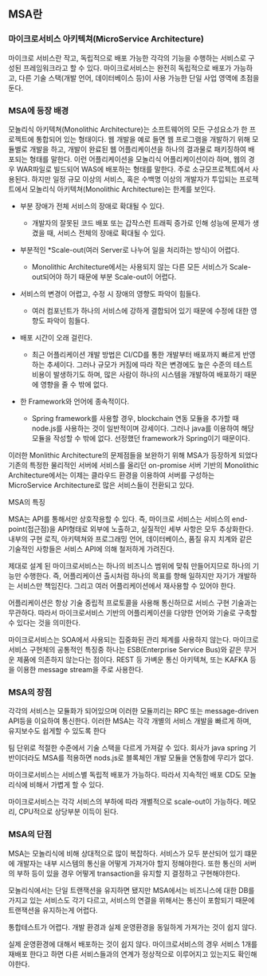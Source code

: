## MSA란

### 마이크로서비스 아키텍쳐(MicroService Architecture)

마이크로 서비스란 작고, 독립적으로 배포 가능한 각각의 기능을 수행하는 서비스로 구성된 프레임워크라고 할 수 있다. 마이크로서비스는 완전히 독립적으로 배포가 가능하고, 다른 기술 스택(개발 언어, 데이터베이스 등)이 사용 가능한 단일 사업 영역에 초점을 둔다.



### MSA에 등장 배경

모놀리식 아키텍쳐(Monolithic Architecture)는 소프트웨어의 모든 구성요소가 한 프로젝트에 통합되어 있는 형태이다. 웹 개발을 예로 들면 웹 프로그램을 개발하기 위해 모듈별로 개발을 하고, 개발이 완료된 웹 어플리케이션을 하나의 결과물로 패키징하여 배포되는 형태를 말한다. 이런 어플리케이션을 모놀리식 어플리케이션이라 하며, 웹의 경우 WAR파일로 빌드되어 WAS에 배포하는 형태를 말한다. 주로 소규모프로젝트에서 사용된다. 하지만 일정 규모 이상의 서비스, 혹은 수백명 이상의 개발자가 투입되는 프로젝트에서 모놀리식 아키텍쳐(Monolithic Architecture)는 한계를 보인다.



- 부분 장애가 전체 서비스의 장애로 확대될 수 있다.
  - 개발자의 잘못된 코드 배포 또는 갑작스런 트래픽 증가로 인해 성능에 문제가 생겼을 때, 서비스 전체의 장애로 확대될 수 있다.



- 부분적인 *Scale-out(여러 Server로 나누어 일을 처리하는 방식)이 어렵다.
  - Monolithic Architecture에서는 사용되지 않는 다른 모든 서비스가 Scale-out되어야 하기 때문에 부분 Scale-out이 어렵다.



- 서비스의 변경이 어렵고, 수정 시 장애의 영향도 파악이 힘들다.
  - 여러 컴포넌트가 하나의 서비스에 강하게 결합되어 있기 때문에 수정에 대한 영향도 파악이 힘들다.



- 배포 시간이 오래 걸린다.
  - 최근 어플리케이션 개발 방법은 CI/CD를 통한 개발부터 배포까지 빠르게 반영하는 추세이다. 그러나 규모가 커짐에 따라 작은 변경에도 높은 수준의 테스트 비용이 발생하기도 하며, 많은 사람이 하나의 시스템을 개발하여 배포하기 때문에 영향을 줄 수 밖에 없다.



- 한 Framework와 언어에 종속적이다.
  - Spring framework를 사용할 경우, blockchain 연동 모듈을 추가할 때 node.js를 사용하는 것이 일반적이며 강세이다. 그러나 java를 이용하여 해당 모듈을 작성할 수 밖에 없다. 선정했던 framework가 Spring이기 때문이다.



이러한 Monlithic Architecture의 문제점들을 보완하기 위해 MSA가 등장하게 되었다 기존의 특정한 물리적인 서버에 서비스를 올리던 on-promise 서버 기반의 Monolithic Architecture에서는 이제는 클라우드 환경을 이용하여 서버를 구성하는 MicroService Architecture로 많은 서비스들이 전환되고 있다.

MSA의 특징

MSA는 API를 통해서만 상호작용할 수 있다. 즉, 마이크로 서비스는 서비스의 end-point(접근점)을 API형태로 외부에 노출하고, 실질적인 세부 사항은 모두 추상화한다. 내부의 구현 로직, 아키텍쳐와 프로그래밍 언어, 데이터베이스, 품질 유지 치계와 같은 기술적인 사항들은 서비스 API에 의해 철저하게 가려진다.

제대로 설계 된 마이크로서비스는 하나의 비즈니스 범위에 맞춰 만들어지므로 하나의 기능만 수행한다. 즉, 어플리케이션 출시처럼 하나의 목표를 향해 일하지만 자기가 개발하는 서비스만 책임진다. 그리고 여러 어플리케이션에서 재사용할 수 있어야 한다.

어플리케이션은 항상 기술 중립적 프로토콜을 사용해 통신하므로 서비스 구현 기술과는 무관하다. 따라서 마이크로서비스 기반의 어플리케이션을 다양한 언어와 기술로 구축할 수 있다는 것을 의미한다.

마이크로서비스는 SOA에서 사용되는 집중화된 관리 체계를 사용하지 않는다. 마이크로서비스 구현체의 공통적인 특징중 하나는 ESB(Enterprise Service Bus)와 같은 무거운 제품에 의존하지 않는다는 점이다. REST 등 가벼운 통신 아키텍쳐, 또는 KAFKA 등을 이용한 message stream을 주로 사용한다.

### MSA의 장점

각각의 서비스는 모듈화가 되어있으며 이러한 모듈끼리는 RPC 또는 message-driven API등을 이요하여 통신한다. 이러한 MSA는 각각 개별의 서비스 개발을 빠르게 하며, 유지보수도 쉽게할 수 있도록 한다

팀 단위로 적절한 수준에서 기술 스택을 다르게 가져갈 수 있다. 회사가 java spring 기반이더라도 MSA를 적용하면 nods.js로 블록체인 개발 모듈을 연동함에 무리가 없다.

마이크로서비스는 서비스별 독립적 배포가 가능하다. 따라서 지속적인 배포 CD도 모놀리식에 비해서 가볍게 할 수 있다.

마이크로서비스는 각각 서비스의 부하에 따라 개별적으로 scale-out이 가능하다. 메모리, CPU적으로 상당부분 이득이 된다.



### MSA의 단점

MSA는 모놀리식에 비해 상대적으로 많이 복잡하다. 서비스가 모두 분산되어 있기 떄문에 개발자는 내부 시스템의 통신을 어떻게 가져가야 할지 정해야한다. 또한 통신의 서버의 부하 등이 있을 경우 어떻게 transaction을 유지할 지 결정하고 구현해야한다.

모놀리식에서는 단일 트랜잭션을 유지하면 됐지만 MSA에서는 비즈니스에 대한 DB를 가지고 있는 서비스도 각기 다르고, 서비스의 연결을 위해서는 통신이 포함되기 때문에 트랜잭션을 유지하는게 어렵다.

통합테스트가 어렵다. 개발 환경과 실제 운영환경을 동일하게 가져가는 것이 쉽지 않다.

실제 운영환경에 대해서 배포하는 것이 쉽지 않다. 마이크로서비스의 경우 서비스 1개를 재배포 한다고 하면 다른 서비스들과의 연계가 정상적으로 이루어지고 있는지도 확인해야한다.